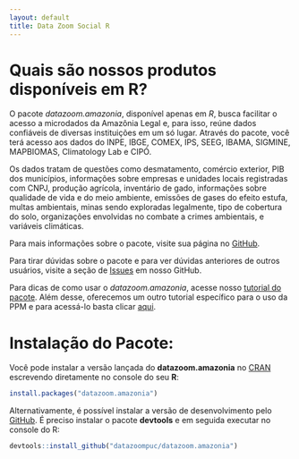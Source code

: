 ```yaml
---
layout: default
title: Data Zoom Social R
---
```


# Quais são nossos produtos disponíveis em R?

O pacote *datazoom.amazonia*, disponível apenas em *R*, busca facilitar o acesso a microdados da Amazônia Legal e, para isso, reúne dados confiáveis de diversas instituições em um só lugar. Através do pacote, você terá acesso aos dados do INPE, IBGE, COMEX, IPS, SEEG, IBAMA, SIGMINE, MAPBIOMAS, Climatology Lab e CIPÓ.

Os dados tratam de questões como desmatamento, comércio exterior, PIB dos municípios, informações sobre empresas e unidades locais registradas com CNPJ, produção agrícola, inventário de gado, informações sobre qualidade de vida e do meio ambiente, emissões de gases do efeito estufa, multas ambientais, minas sendo exploradas legalmente, tipo de cobertura do solo, organizações envolvidas no combate a crimes ambientais, e variáveis climáticas.

Para mais informações sobre o pacote, visite sua página no [GitHub](https://github.com/datazoompuc/datazoom.amazonia).

Para tirar dúvidas sobre o pacote e para ver dúvidas anteriores de outros usuários, visite a seção de [Issues](https://github.com/datazoompuc/datazoom.amazonia/issues) em nosso GitHub.

Para dicas de como usar o *datazoom.amazonia*, acesse nosso [tutorial do pacote](tutoriais/tutorial_datazoomamazonia.html). Além desse, oferecemos um outro tutorial específico para o uso da PPM e para acessá-lo basta clicar [aqui](tutoriais/tutorial_ppm_mapbiomas.html).

# Instalação do Pacote:

Você pode instalar a versão lançada do **datazoom.amazonia** no [CRAN](https://cran.r-project.org/web/packages/datazoom.amazonia/index.html) escrevendo diretamente no console do seu **R**:

```r
install.packages("datazoom.amazonia")
```

Alternativamente, é possível instalar a versão de desenvolvimento pelo [GitHub](https://github.com/datazoompuc/datazoom.amazonia). É preciso instalar o pacote **devtools** e em seguida executar no console do R:

```r
devtools::install_github("datazoompuc/datazoom.amazonia")
```